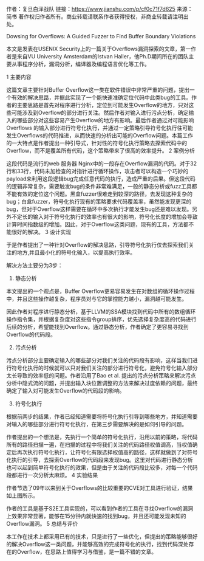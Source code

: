 作者：复旦白泽战队
链接：https://www.jianshu.com/p/cf0c71f7d625
来源：简书
著作权归作者所有。商业转载请联系作者获得授权，非商业转载请注明出处。

Dowsing for Overflows: A Guided Fuzzer to Find Buffer Boundary Violations

本文是发表在USENIX Security上的一篇关于Overflows漏洞探索的文章，第一作者是来自VU University Amsterdam的Istvan Haller，他Ph.D期间所在的团队主要从事程序分析，漏洞分析，编译器及编程语言优化等工作。

1 主要内容

这篇文章主要针对Buffer Overflow这一类在软件错误中非常严重的问题，提出一个有效的解决思路，并据此实现了一个能快速准确定位代码中此类bug的工具。作者的主要思路是首先对程序进行分析，定位到可能发生Overflow的地方，只对这些可能涉及到Overflow的部分进行关注。然后作者对输入进行污点分析，确定输入的哪些部分对这些容易产生Overflow的地方有影响。最后作者通过对可能影响Overflows 的输入部分进行符号化执行，并通过一定策略引导符号化执行往可能发生Overflows的代码推进，从而快速的分析出可能的Overflow问题。本篇工作的一大特点是作者提出一种引导式，针对性的符号化执行策略去探索代码中的Overflow，而不是覆盖所有代码，这个策略带来了很高的效率提升。
2 案例分析

这段代码是流行的web 服务器 Nginx中的一段存在Overflow漏洞的代码。对于32行和33行，代码未加检查的对指针进行循环操作，攻击者可以构造一个巧妙的payload来利用这段逻辑bug完成任意代码的执行，造成严重的后果。但这段代码的逻辑非常复杂，需要触发bug的条件非常难满足，一般的静态分析或fuzz工具都不能有效的定位这个问题。黑盒fuzzer很难走到较深的路径，去发现这种复杂的bug；白盒fuzzer，符号化执行现有的策略要求代码覆盖率，虽然能发现更深的bug，但对于Overflow这样需要在循环中多次执行才能发生bug还是难以发现。另外不定长的输入对于符号化执行的效率也有很大的影响，符号化长度的增加会导致计算时间指数级的增加。因此，对于Overflow这类问题，现有的工具，方法都不能很好的解决。
3 设计实现

于是作者提出了一种针对Overflow的解决思路，引导符号化执行仅去探索我们关注的地方,并且最小化的符号化输入，以提高执行效率。

解决方法主要分为3步：

1. 静态分析

本文提出的一个观点是，Buffer Overflow更易容易发生在对数组的循环操作过程中，并且这些操作越复杂，程序员对与它的掌控能力越小，漏洞越可能发生。

因此作者对程序进行静态分析，基于LLVM的SSA模块找到代码中所有的数组循环操作指令集，并根据复杂度对这些指令group排序，优先选择复杂度高的代码进行后续的分析，希望能找到Overflow。通过静态分析，作者确定了更容易寻找到Overflow的代码段。

2. 污点分析

污点分析部分主要确定输入的哪些部分对我们关注的代码段有影响，这样当我们进行符号化执行的时候就可以只对我们关注的部分进行符号化，避免符号化输入部分太长导致的效率低的问题。作者沿用了Bao et al. 提出的污点分析策略来解决污点分析中隐式流的问题，并提出输入块位置调整的方法来解决过度依赖的问题，最终确定了输入对可能发生Overflow的代码段的影响。

3. 符号化执行

根据前两步的结果，作者已经知道需要将符号化执行引导到哪些地方，并知道需要对输入的哪些部分进行符号化执行，在第三步需要解决的是如何引导的问题。

作者提出的一个想法是，先执行一个简单的符号化执行，沿用以前的策略，将代码所有的路径扫描一遍，在扫描的过程中将我们关注的代码路径权值调高，当权值确定后再次执行符号化执行，让符号化有限选择权值高的路径，这样就做到了对符号化执行的引导，去探索Overflow的代码段来发现bug。这里对代码进行静态分析也可以起到简单符号化执行的效果，但是由于关注的代码段比较多，对每一个代码段都进行一次分析太麻烦。
4 实验结果

作者节选了09年以来到关于Overflows的比较重要的CVE对工具进行验证，结果如上图所示。

作者的工具是基于S2E工具实现的，可以看到作者的工具在寻找Overflow的漏洞上效果非常显著，能够在15分钟内就快速的找到bug，并且还可能发现未知的Overflow漏洞。
5 总结与评价

本工作在技术上都采用已有的技术，只是进行了一些优化，但提出的策略能够很好的解决Overflow这一类问题，并能够高效的完成符号化的执行，找到代码深处存在的Overflow，在思路上值得学习与借鉴，是一篇不错的文章。
